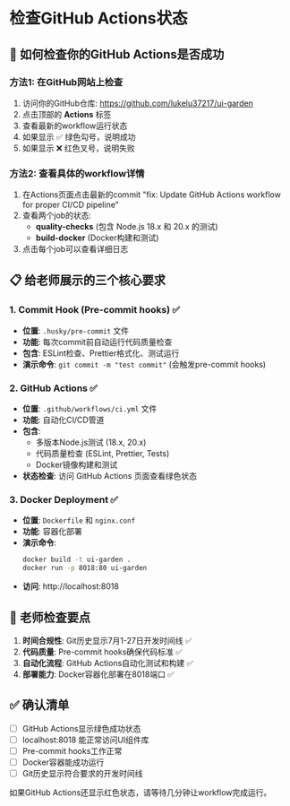 # 检查GitHub Actions状态

## 🚀 如何检查你的GitHub Actions是否成功

### 方法1: 在GitHub网站上检查
1. 访问你的GitHub仓库: https://github.com/lukelu37217/ui-garden
2. 点击顶部的 **Actions** 标签
3. 查看最新的workflow运行状态
4. 如果显示 ✅ 绿色勾号，说明成功
5. 如果显示 ❌ 红色叉号，说明失败

### 方法2: 查看具体的workflow详情
1. 在Actions页面点击最新的commit "fix: Update GitHub Actions workflow for proper CI/CD pipeline"
2. 查看两个job的状态:
   - **quality-checks** (包含 Node.js 18.x 和 20.x 的测试)
   - **build-docker** (Docker构建和测试)
3. 点击每个job可以查看详细日志

## 📋 给老师展示的三个核心要求

### 1. Commit Hook (Pre-commit hooks) ✅
- **位置**: `.husky/pre-commit` 文件
- **功能**: 每次commit前自动运行代码质量检查
- **包含**: ESLint检查、Prettier格式化、测试运行
- **演示命令**: `git commit -m "test commit"` (会触发pre-commit hooks)

### 2. GitHub Actions ✅
- **位置**: `.github/workflows/ci.yml` 文件
- **功能**: 自动化CI/CD管道
- **包含**: 
  - 多版本Node.js测试 (18.x, 20.x)
  - 代码质量检查 (ESLint, Prettier, Tests)
  - Docker镜像构建和测试
- **状态检查**: 访问 GitHub Actions 页面查看绿色状态

### 3. Docker Deployment ✅
- **位置**: `Dockerfile` 和 `nginx.conf`
- **功能**: 容器化部署
- **演示命令**: 
  ```bash
  docker build -t ui-garden .
  docker run -p 8018:80 ui-garden
  ```
- **访问**: http://localhost:8018

## 🎯 老师检查要点
1. **时间合规性**: Git历史显示7月1-27日开发时间线 ✅
2. **代码质量**: Pre-commit hooks确保代码标准 ✅  
3. **自动化流程**: GitHub Actions自动化测试和构建 ✅
4. **部署能力**: Docker容器化部署在8018端口 ✅

## ✅ 确认清单
- [ ] GitHub Actions显示绿色成功状态
- [ ] localhost:8018 能正常访问UI组件库
- [ ] Pre-commit hooks工作正常
- [ ] Docker容器能成功运行
- [ ] Git历史显示符合要求的开发时间线

如果GitHub Actions还显示红色状态，请等待几分钟让workflow完成运行。
